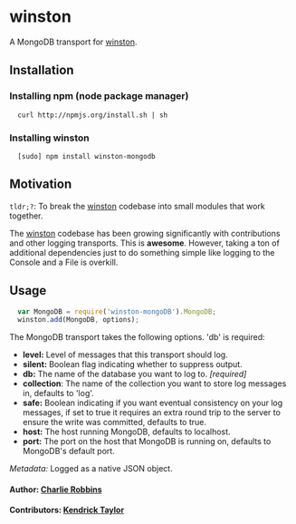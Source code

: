# winston

A MongoDB transport for [winston][0].

## Installation

### Installing npm (node package manager)
```
  curl http://npmjs.org/install.sh | sh
```

### Installing winston
```
  [sudo] npm install winston-mongodb
```

## Motivation
`tldr;?`: To break the [winston][0] codebase into small modules that work together.

The [winston][0] codebase has been growing significantly with contributions and other logging transports. This is **awesome**. However, taking a ton of additional dependencies just to do something simple like logging to the Console and a File is overkill.  

## Usage
``` js
  var MongoDB = require('winston-mongoDB').MongoDB;
  winston.add(MongoDB, options);
```

The MongoDB transport takes the following options. 'db' is required:

* __level:__ Level of messages that this transport should log. 
* __silent:__ Boolean flag indicating whether to suppress output.
* __db:__ The name of the database you want to log to. *[required]*
* __collection__: The name of the collection you want to store log messages in, defaults to 'log'.
* __safe:__ Boolean indicating if you want eventual consistency on your log messages, if set to true it requires an extra round trip to the server to ensure the write was committed, defaults to true.
* __host:__ The host running MongoDB, defaults to localhost.
* __port:__ The port on the host that MongoDB is running on, defaults to MongoDB's default port.

*Metadata:* Logged as a native JSON object.

#### Author: [Charlie Robbins](http://blog.nodejitsu.com)
#### Contributors: [Kendrick Taylor](https://github.com/sktaylor)

[0]: https://github.com/indexzero/winston